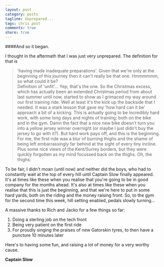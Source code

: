 ```yaml
---
layout: post
category: posts
tagline: Unprepared...
tags: chris post
comments: true
share: true
---
```

####And so it began.

I thought in the aftermath that I was just very unprepared. The definition for that is 
>'having made inadequate preparations'. 
Given that we're only at the beginning of this journey then it can't really be that one. Hmmmmmm, so what could it be?  
Definition of 'unfit'...
Yep, that's the one. So the Christmas excess, which has actually been an extended Christmas period from about last summer until now, started to show as I grimaced my way around our first training ride. Well at least it's the kick up the backside that I needed. It was a stark lesson that gave my
>'how hard can it be'
approach a bit of a kicking. This is actually going to be incredibly hard work, with some long days and nights of training; both on the bike and in the gym. Damn the fact that a nice new bike doesn't turn you into a yellow jersey winner overnight (or maybe I just didn't buy the jersey to go with it?). But hard work pays off, and this is the beginning.
For me, the first ride was a blur of burning thighs and the shame of being left embarrassingly far behind at the sight of every tiny incline. Plus some nice views of the Kent/Surrey borders, but they were quickly forgotten as my mind focussed back on the thighs. 
>Oh, the thighs.

To be fair, I didn't moan (until now) and neither did the boys, who had to constantly wait at the top of every hill until Captain Slow finally appeared. It's at times like these when you realise that you're going to be in good company for the months ahead.  It's also at times like these when you realise that this is just the beginning, and that we're here to put in some hard yards; both on the riding and the money raising front.  So, to the gym for the second time this week, hill setting enabled, pedals slowly turning...

A massive thanks to Rich and Jacko for a few things so far:
1.  Doing a sterling job on the tech front
2.  Being very patient on the first ride
3.  For proudly singing the praises of new Gatorskin tyres, to then have a puncture 10 minutes later

Here's to having some fun, and raising a lot of money for a very worthy cause.

**Captain Slow**

 		 	   		  
